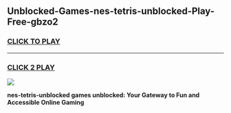 
## Unblocked-Games-nes-tetris-unblocked-Play-Free-gbzo2
<h3>
<a href="https://premium76.site?title=nes-tetris-unblocked&ref=10A">CLICK TO PLAY</a></h3>
<hr>

<h3>
<a href="https://premium76.site?title=nes-tetris-unblocked&ref=10A">CLICK 2 PLAY</a>
  
</h3>

<a href="https://premium76.site?title=nes-tetris-unblocked&ref=10A"><img src="https://clearcache.store/games.png"></a>


**nes-tetris-unblocked games unblocked: Your Gateway to Fun and Accessible Online Gaming**
